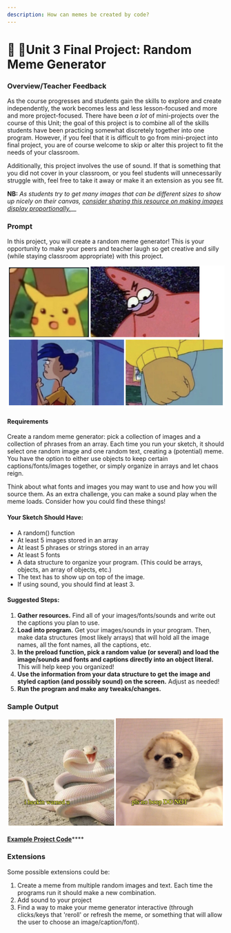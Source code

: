 ```yaml
---
description: How can memes be created by code?
---
```


# 🎨 🎨Unit 3 Final Project: Random Meme Generator

### Overview/Teacher Feedback

As the course progresses and students gain the skills to explore and create independently, the work becomes less and less lesson-focused and more and more project-focused. There have been _a lot_ of mini-projects over the course of this Unit; the goal of this project is to combine all of the skills students have been practicing somewhat discretely together into one program. However, if you feel that it is difficult to go from mini-project into final project, you are of course welcome to skip or alter this project to fit the needs of your classroom.

Additionally, this project involves the use of sound. If that is something that you did not cover in your classroom, or you feel students will unnecessarily struggle with, feel free to take it away or make it an extension as you see fit.

**NB:** _As students try to get many images that can be different sizes to show up nicely on their canvas,_ [_consider sharing this resource on making images display proportionally._](https://editor.p5js.org/L05/sketches/o1a4f6XpE)__

### Prompt

In this project, you will create a random meme generator! This is your opportunity to make your peers and teacher laugh so get creative and silly (while staying classroom appropriate) with this project.

![Four differently commonly used meme images.](<.gitbook/assets/Screen Shot 2022-02-11 at 10.24.07 AM.png>)

#### Requirements

Create a random meme generator: pick a collection of images and a collection of phrases from an array. Each time you run your sketch, it should select one random image and one random text, creating a (potential) meme. You have the option to either use objects to keep certain captions/fonts/images together, or simply organize in arrays and let chaos reign.

Think about what fonts and images you may want to use and how you will source them. As an extra challenge, you can make a sound play when the meme loads. Consider how you could find these things!

#### Your Sketch Should Have:

* A random() function&#x20;
* At least 5 images stored in an array&#x20;
* At least 5 phrases or strings stored in an array
* At least 5 fonts
* A data structure to organize your program. (This could be arrays, objects, an array of objects, etc.)
* The text has to show up on top of the image.
* If using sound, you should find at least 3.

#### Suggested Steps:

1. **Gather resources.** Find all of your images/fonts/sounds and write out the captions you plan to use.
2. **Load into program.** Get your images/sounds in your program. Then, make data structures (most likely arrays) that will hold all the image names, all the font names, all the captions, etc.
3. **In the preload function, pick a random value (or several) and load the image/sounds and fonts and captions directly into an object literal.** This will help keep you organized!
4. **Use the information from your data structure to get the image and styled caption (and possibly sound) on the screen.** Adjust as needed!
5. **Run the program and make any tweaks/changes.**

### Sample Output

![Two sample memes](<.gitbook/assets/Screen Shot 2022-02-11 at 11.50.21 AM.png>)

[**Example Project Code**](https://editor.p5js.org/cmorgantywls/sketches/SOCouTm6G)****

### **Extensions**

Some possible extensions could be:

1. Create a meme from multiple random images and text. Each time the programs run it should make a new combination.
2. Add sound to your project
3. Find a way to make your meme generator interactive (through clicks/keys that 'reroll' or refresh the meme, or something that will allow the user to choose an image/caption/font).
